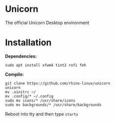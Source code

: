 # Unicorn
The official Unicorn Desktop environment

# Installation

**Dependencies:**

```
sudo apt install xfwm4 tint2 rofi feh
```

**Compile:**

```
git clone https://github.com/rhino-linux/unicorn
unicorn
mv .xinitrc ~/
mv .config/* ~/.config
sudo mv icons/* /usr/share/icons
sudo mv backgrounds/* /usr/share/backgrounds
```

Reboot into tty and then type `startx`
